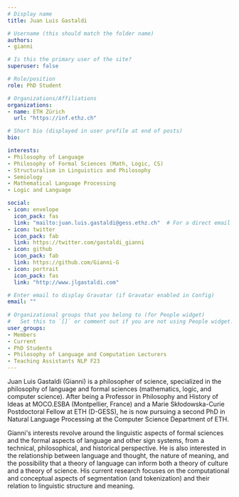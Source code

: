 ```yaml
---
# Display name
title: Juan Luis Gastaldi

# Username (this should match the folder name)
authors:
- gianni

# Is this the primary user of the site?
superuser: false

# Role/position
role: PhD Student 

# Organizations/Affiliations
organizations:
- name: ETH Zürich
  url: "https://inf.ethz.ch"

# Short bio (displayed in user profile at end of posts)
bio: 

interests:
- Philosophy of Language
- Philosophy of Formal Sciences (Math, Logic, CS)
- Structuralism in Linguistics and Philosophy
- Semiology
- Mathematical Language Processing
- Logic and Language

social:
- icon: envelope
  icon_pack: fas
  link: "mailto:juan.luis.gastaldi@gess.ethz.ch"  # For a direct email link, use "mailto:test@example.org".
- icon: twitter
  icon_pack: fab
  link: https://twitter.com/gastaldi_gianni
- icon: github
  icon_pack: fab
  link: https://github.com/Gianni-G
- icon: portrait
  icon_pack: fas
  link: "http://www.jlgastaldi.com"

# Enter email to display Gravatar (if Gravatar enabled in Config)
email: ""
  
# Organizational groups that you belong to (for People widget)
#   Set this to `[]` or comment out if you are not using People widget.  
user_groups:
- Members
- Current
- PhD Students
- Philosophy of Language and Computation Lecturers
- Teaching Assistants NLP F23
---
```


Juan Luis Gastaldi (Gianni) is a philosopher of science, specialized in the philosophy of language and formal sciences (mathematics, logic, and computer science). After being a Professor in Philosophy and History of Ideas at MOCO.ESBA (Montpellier, France) and a Marie Skłodowska-Curie Postdoctoral Fellow at ETH (D-GESS), he is now pursuing a second PhD in Natural Language Processing at the Computer Science Department of ETH.

Gianni's interests revolve around the linguistic aspects of formal sciences and the formal aspects of language and other sign systems, from a technical, philosophical, and historical perspective. He is also interested in the relationship between language and thought, the nature of meaning, and the possibility that a theory of language can inform both a theory of culture and a theory of science. His current research focuses on the computational and conceptual aspects of segmentation (and tokenization) and their relation to linguistic structure and meaning.
